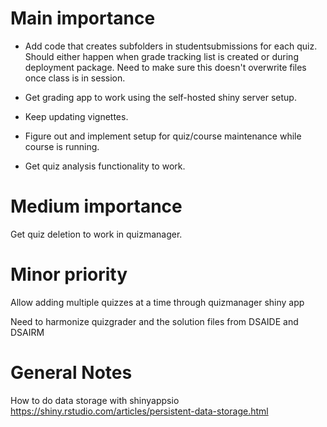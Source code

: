 # Main importance


* Add code that creates subfolders in studentsubmissions for each quiz. Should either happen when grade tracking list is created or during deployment package. Need to make sure this doesn't overwrite files once class is in session.

* Get grading app to work using the self-hosted shiny server setup.

* Keep updating vignettes.

* Figure out and implement setup for quiz/course maintenance while course is running.

* Get quiz analysis functionality to work.

# Medium importance

Get quiz deletion to work in quizmanager.



# Minor priority

Allow adding multiple quizzes at a time through quizmanager shiny app

Need to harmonize quizgrader and the solution files from DSAIDE and DSAIRM


# General Notes

How to do data storage with shinyappsio
https://shiny.rstudio.com/articles/persistent-data-storage.html
